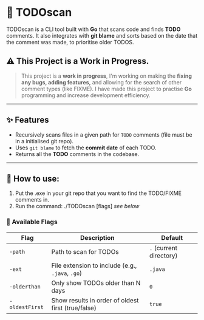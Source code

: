 # 📝 TODOscan

TODOscan is a CLI tool built with **Go** that scans code and finds **TODO** comments. It also integrates with **git blame** and sorts based on the date that the comment was made, to prioritise older TODOS. 

## ⚠️ This Project is a Work in Progress.
> This project is a **work in progress**, I'm working on making the **fixing any bugs, adding features,** and allowing for the search of other comment types (like FIXME). I have made this project to practise **Go** programming and increase development efficiency. 
---

## ✨ Features

- Recursively scans files in a given path for `TODO` comments (file must be in a initialised git repo). 
- Uses `git blame` to fetch the **commit date** of each TODO.  
- Returns all the **TODO** comments in the codebase. 

---

## 🚀 How to use: 

1. Put the .exe in your git repo that you want to find the TODO/FIXME comments in. 
2. Run the command: ./TODOscan [flags] *see below* 

### 🚩 Available Flags

| Flag           | Description                                                                 | Default        |
|----------------|-----------------------------------------------------------------------------|----------------|
| `-path`        | Path to scan for TODOs                                                      | `.` (current directory) |
| `-ext`         | File extension to include (e.g., `.java`, `.go`)                            | `.java`       |
| `-olderthan`   | Only show TODOs older than N days                                           | `0`           |
| `-oldestFirst` | Show results in order of oldest first (true/false)                          | `true`        |
 